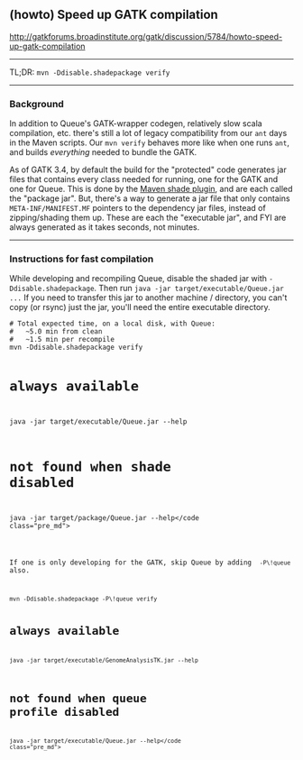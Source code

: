 ## (howto) Speed up GATK compilation

http://gatkforums.broadinstitute.org/gatk/discussion/5784/howto-speed-up-gatk-compilation

<hr />
<p>TL;DR: <code>mvn -Ddisable.shadepackage verify</code></p>
<hr />
<h3>Background</h3>
<p>In addition to Queue's GATK-wrapper codegen, relatively slow scala compilation, etc. there's still a lot of legacy compatibility from our <code>ant</code> days in the Maven scripts. Our <code>mvn verify</code> behaves more like when one runs <code>ant</code>, and builds <em>everything</em> needed to bundle the GATK.</p>
<p>As of GATK 3.4, by default the build for the &quot;protected&quot; code generates jar files that contains every class needed for running, one for the GATK and one for Queue. This is done by the <a href="https://maven.apache.org/plugins/maven-shade-plugin/">Maven shade plugin</a>, and are each called the &quot;package jar&quot;. But, there's a way to generate a jar file that only contains <code>META-INF/MANIFEST.MF</code> pointers to the dependency jar files, instead of zipping/shading them up. These are each the &quot;executable jar&quot;, and FYI are always generated as it takes seconds, not minutes.</p>
<hr />
<h3>Instructions for fast compilation</h3>
<p>While developing and recompiling Queue, disable the shaded jar with <code>-Ddisable.shadepackage</code>. Then run <code>java -jar target/executable/Queue.jar ...</code> If you need to transfer this jar to another machine / directory, you can't copy (or rsync) just the jar, you'll need the entire executable directory.</p>
<pre><code class="pre_md"># Total expected time, on a local disk, with Queue:
#   ~5.0 min from clean
#   ~1.5 min per recompile
mvn -Ddisable.shadepackage verify

# always available
java -jar target/executable/Queue.jar --help

# not found when shade disabled
java -jar target/package/Queue.jar --help</code class="pre_md"></pre>
<p>If one is only developing for the GATK, skip Queue by adding  <code>-P\!queue</code> also.</p>
<pre><code class="pre_md">mvn -Ddisable.shadepackage -P\!queue verify

# always available
java -jar target/executable/GenomeAnalysisTK.jar --help

# not found when queue profile disabled
java -jar target/executable/Queue.jar --help</code class="pre_md"></pre>
